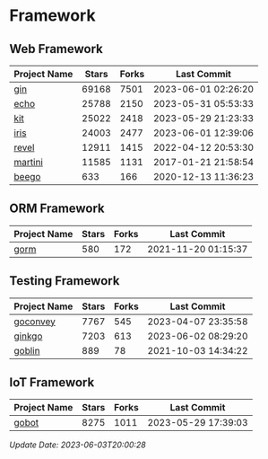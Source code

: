 # Framework

## Web Framework
| Project Name | Stars | Forks | Last Commit |
| ------------ | ----- | ----- | ----------- |
| [gin](https://github.com/gin-gonic/gin) | 69168 | 7501 | 2023-06-01 02:26:20 |
| [echo](https://github.com/labstack/echo) | 25788 | 2150 | 2023-05-31 05:53:33 |
| [kit](https://github.com/go-kit/kit) | 25022 | 2418 | 2023-05-29 21:23:33 |
| [iris](https://github.com/kataras/iris) | 24003 | 2477 | 2023-06-01 12:39:06 |
| [revel](https://github.com/revel/revel) | 12911 | 1415 | 2022-04-12 20:53:30 |
| [martini](https://github.com/go-martini/martini) | 11585 | 1131 | 2017-01-21 21:58:54 |
| [beego](https://github.com/astaxie/beego) | 633 | 166 | 2020-12-13 11:36:23 |

## ORM Framework
| Project Name | Stars | Forks | Last Commit |
| ------------ | ----- | ----- | ----------- |
| [gorm](https://github.com/jinzhu/gorm) | 580 | 172 | 2021-11-20 01:15:37 |

## Testing Framework
| Project Name | Stars | Forks | Last Commit |
| ------------ | ----- | ----- | ----------- |
| [goconvey](https://github.com/smartystreets/goconvey) | 7767 | 545 | 2023-04-07 23:35:58 |
| [ginkgo](https://github.com/onsi/ginkgo) | 7203 | 613 | 2023-06-02 08:29:20 |
| [goblin](https://github.com/franela/goblin) | 889 | 78 | 2021-10-03 14:34:22 |

## IoT Framework
| Project Name | Stars | Forks | Last Commit |
| ------------ | ----- | ----- | ----------- |
| [gobot](https://github.com/hybridgroup/gobot) | 8275 | 1011 | 2023-05-29 17:39:03 |

*Update Date: 2023-06-03T20:00:28*